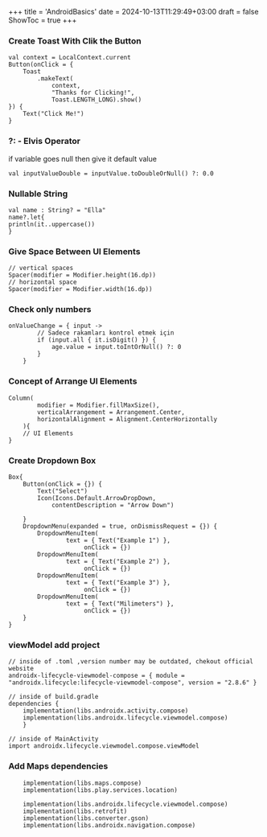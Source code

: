 +++
title = 'AndroidBasics'
date = 2024-10-13T11:29:49+03:00
draft = false
ShowToc = true
+++
### Create Toast With Clik the Button
```
val context = LocalContext.current
Button(onClick = {
    Toast
        .makeText(
            context,
            "Thanks for Clicking!",
            Toast.LENGTH_LONG).show()
}) {
    Text("Click Me!")
}
```

### ?:  -  Elvis Operator
if variable goes null then give it default value
```
val inputValueDouble = inputValue.toDoubleOrNull() ?: 0.0
```

### Nullable String
```
val name : String? = "Ella"
name?.let{
println(it..uppercase())
}
```

### Give Space Between UI Elements
```
// vertical spaces
Spacer(modifier = Modifier.height(16.dp))
// horizontal space
Spacer(modifier = Modifier.width(16.dp))
```

### Check only numbers
```
onValueChange = { input ->
        // Sadece rakamları kontrol etmek için
        if (input.all { it.isDigit() }) {
            age.value = input.toIntOrNull() ?: 0
        }
    }
```

### Concept of Arrange UI Elements
```
Column(
        modifier = Modifier.fillMaxSize(),
        verticalArrangement = Arrangement.Center,
        horizontalAlignment = Alignment.CenterHorizontally
    ){
	// UI Elements
}
```


### Create Dropdown Box
```
Box{
	Button(onClick = {}) {
		Text("Select")
		Icon(Icons.Default.ArrowDropDown,
			contentDescription = "Arrow Down")

	}
	DropdownMenu(expanded = true, onDismissRequest = {}) {
		DropdownMenuItem(
				text = { Text("Example 1") },
					 onClick = {})
		DropdownMenuItem(
				text = { Text("Example 2") },
					 onClick = {})
		DropdownMenuItem(
				text = { Text("Example 3") },
					 onClick = {})
		DropdownMenuItem(
				text = { Text("Milimeters") },
					 onClick = {})
	}
}
```

### viewModel add project
```
// inside of .toml ,version number may be outdated, chekout official website
androidx-lifecycle-viewmodel-compose = { module = "androidx.lifecycle:lifecycle-viewmodel-compose", version = "2.8.6" }

// inside of build.gradle
dependencies {
    implementation(libs.androidx.activity.compose)
    implementation(libs.androidx.lifecycle.viewmodel.compose)
    }

// inside of MainActivity
import androidx.lifecycle.viewmodel.compose.viewModel

```

### Add Maps dependencies
```
    implementation(libs.maps.compose)
    implementation(libs.play.services.location)

    implementation(libs.androidx.lifecycle.viewmodel.compose)
    implementation(libs.retrofit)
    implementation(libs.converter.gson)
    implementation(libs.androidx.navigation.compose)
```